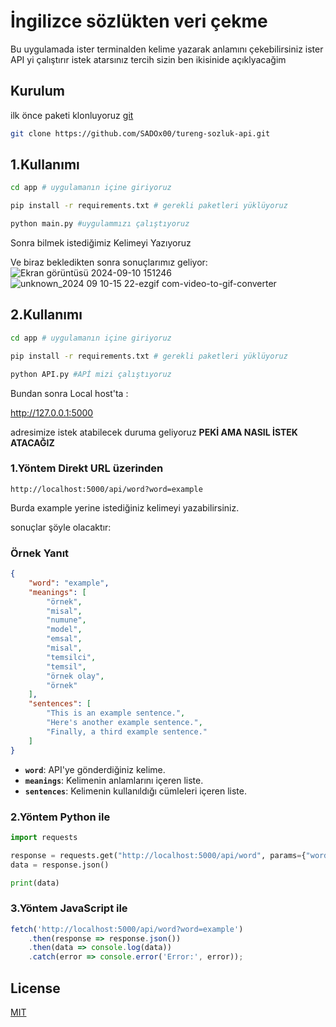 # İngilizce sözlükten veri çekme

Bu uygulamada ister terminalden kelime yazarak anlamını çekebilirsiniz ister API yi çalıştırır istek atarsınız tercih sizin ben ikisinide açıklyacağim

## Kurulum

ilk önce paketi klonluyoruz [git](https://github.com/SADOx00/tureng-sozluk-api.git)

```bash
git clone https://github.com/SADOx00/tureng-sozluk-api.git
```

## 1.Kullanımı

```bash
cd app # uygulamanın içine giriyoruz 
```
```bash
pip install -r requirements.txt # gerekli paketleri yüklüyoruz
```
```bash
python main.py #uygulammızı çalıştıyoruz
```
Sonra bilmek istediğimiz Kelimeyi Yazıyoruz

Ve biraz bekledikten sonra sonuçlarımız geliyor:
![Ekran görüntüsü 2024-09-10 151246](https://github.com/user-attachments/assets/f2a3d780-a500-43c6-96bd-90377f017b47)
![unknown_2024 09 10-15 22-ezgif com-video-to-gif-converter](https://github.com/user-attachments/assets/35c0e802-f11b-4c1c-984d-ad0e83ff5c01)

## 2.Kullanımı
```bash
cd app # uygulamanın içine giriyoruz 
```
```bash
pip install -r requirements.txt # gerekli paketleri yüklüyoruz
```
```bash
python API.py #APİ mizi çalıştıyoruz
```
Bundan sonra Local host'ta :

http://127.0.0.1:5000

 adresimize istek atabilecek duruma geliyoruz 
**PEKİ AMA NASIL İSTEK ATACAĞIZ**

### 1.Yöntem Direkt URL  üzerinden
```url
http://localhost:5000/api/word?word=example 
```
Burda example yerine istediğiniz kelimeyi yazabilirsiniz.

sonuçlar şöyle olacaktır:

### Örnek Yanıt

```json
{
    "word": "example",
    "meanings": [
        "örnek",
        "misal",
        "numune",
        "model",
        "emsal",
        "misal",
        "temsilci",
        "temsil",
        "örnek olay",
        "örnek"
    ],
    "sentences": [
        "This is an example sentence.",
        "Here's another example sentence.",
        "Finally, a third example sentence."
    ]
}
```
- **`word`**: API'ye gönderdiğiniz kelime.
- **`meanings`**: Kelimenin anlamlarını içeren liste.
- **`sentences`**: Kelimenin kullanıldığı cümleleri içeren liste.


### 2.Yöntem Python ile
```python
import requests

response = requests.get("http://localhost:5000/api/word", params={"word": "example"})
data = response.json()

print(data)
```
### 3.Yöntem  JavaScript  ile
```javascript
fetch('http://localhost:5000/api/word?word=example')
    .then(response => response.json())
    .then(data => console.log(data))
    .catch(error => console.error('Error:', error));

```





## License
[MIT](https://choosealicense.com/licenses/mit/)
